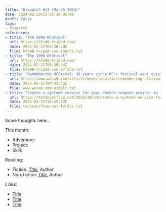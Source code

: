 ```yaml
---
title: "Dispatch #13 (March 2024)"
date: 2024-02-20T23:38:20-05:00
draft: false
tags:
- dispatch
references:
- title: "The 1998 HFStival"
  url: https://hfs98.tripod.com/
  date: 2024-02-21T04:38:29Z
  file: hfs98-tripod-com-jmnzh1.txt
- title: "The 1999 HFStival"
  url: https://hfs99.tripod.com/
  date: 2024-02-21T04:38:54Z
  file: hfs99-tripod-com-v7f3u9.txt
- title: "Remembering HFStival: 20 years since DC's festival went quiet | wusa9.com"
  url: https://www.wusa9.com/article/news/local/dc/remembering-hfstival-dcs-biggest-music-festival/65-60a8d4f0-68a7-4ac0-b79a-80d596e6ec67
  date: 2024-02-21T04:42:43Z
  file: www-wusa9-com-aimglr.txt
- title: "Create a systemd service for your docker-compose project in 10 seconds - TechOverflow"
  url: https://techoverflow.net/2020/10/24/create-a-systemd-service-for-your-docker-compose-project-in-10-seconds/
  date: 2024-02-21T16:55:13Z
  file: techoverflow-net-fvl0ss.txt
---
```


Some thoughts here...

<!--more-->

This month:

* Adventure:
* Project:
* Skill:

Reading:

* Fiction: [_Title_][1], Author
* Non-fiction: [_Title_][2], Author

[1]: https://bookshop.org/
[2]: https://bookshop.org/

Links:

* [Title][3]
* [Title][4]
* [Title][5]

[3]: https://example.com/
[4]: https://example.com/
[5]: https://example.com/

